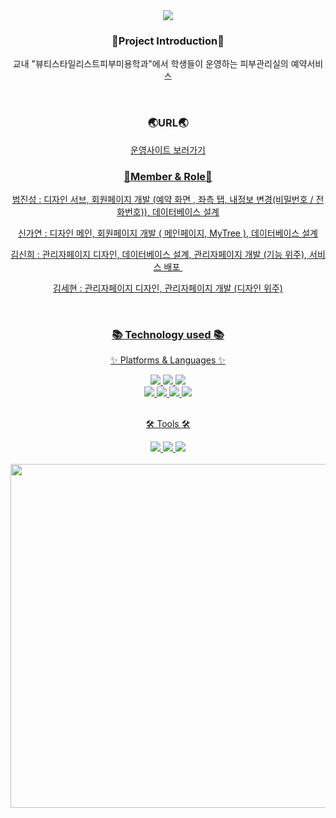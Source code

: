 <div align=center>
  <img src="https://capsule-render.vercel.app/api?type=waving&color=auto&height=200&section=header&text=LemonTree&fontSize=90" />
</div>


<div align=center>
  <h3>🐳Project Introduction🐳</h3>
  <p>교내 "뷰티스타일리스트피부미용학과"에서 학생들이 운영하는 피부관리실의 예약서비스</p>
</div>
<br>

<div align=center>
  <h3>🌏URL🌏</h3>
  <a href="http://lemontree.cafe24app.com/">운영사이트 보러가기</p>
</div>


<div align=center>
  <h3>📛Member & Role📛</h3>
  <p>범진성 : 디자인 서브, 회원페이지 개발 (예약 화면 , 좌측 탭, 내정보 변경(비밀번호 / 전화번호)), 데이터베이스 설계</p>
  <p>신가연 : 디자인 메인, 회원페이지 개발 ( 메인페이지, MyTree ), 데이터베이스 설계</p>
  <p>김신희 : 관리자페이지 디자인, 데이터베이스 설계, 관리자페이지 개발 (기능 위주), 서비스 배포 </p>
  <p>김세현 : 관리자페이지 디자인, 관리자페이지 개발 (디자인 위주)</p>
</div>
<br>

<div align=center>
	<h3>📚 Technology used 📚</h3>
	<p>✨ Platforms & Languages ✨</p>
</div>
<div align="center">
	<img src="https://img.shields.io/badge/HTML5-E34F26?style=flat&logo=HTML5&logoColor=white" />
	<img src="https://img.shields.io/badge/CSS3-1572B6?style=flat&logo=CSS3&logoColor=white" />
	<img src="https://img.shields.io/badge/JavaScript-F7DF1E?style=flat&logo=JavaScript&logoColor=white" />
	<br>
  <img src="https://img.shields.io/badge/React-61DAFB?style=flat&logo=react&logoColor=white" />
  <img src="https://img.shields.io/badge/ejs-%23B4CA65.svg?style=flat&logo=ejs&logoColor=black" />
  <img src="https://img.shields.io/badge/mysql-4479A1.svg?style=flat&logo=mysql&logoColor=white" />
  <img src="https://img.shields.io/badge/node.js-6DA55F?style=flat&logo=node.js&logoColor=white" />
	<br>
</div>
<br>
<div align=center>
	<p>🛠 Tools 🛠</p>
</div>
<div align=center>
	<img src="https://img.shields.io/badge/Eclipse%20IDE-2C2255?style=flat&logo=EclipseIDE&logoColor=white" />
	<img src="https://img.shields.io/badge/Visual%20Studio%20Code-007ACC?style=flat&logo=VisualStudioCode&logoColor=white" />
  <img src="https://img.shields.io/badge/GitHub-181717?style=flat&logo=GitHub&logoColor=white" />
</div>
<br>

<div align=center>
	<img style="width:600px;height:550px" src="https://github.com/user-attachments/assets/fd918571-37d2-4978-ad4a-fdda2bff39f2" />
</div>
